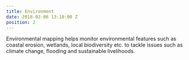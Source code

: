 ```yaml
---
title: Environment
date: 2018-02-06 13:10:00 Z
position: 2
---
```


Environmental mapping helps monitor environmental features such as coastal erosion, wetlands, local biodiversity etc. to tackle issues such as climate change, flooding and sustainable livelihoods. 